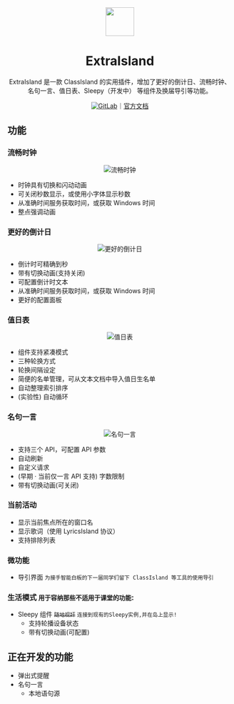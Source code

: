 <div align="center">

<img src="https://docs.lipoly.ink/ExtraIsland/images/extraIslandFull.svg" width="64" />

# ExtraIsland

<ArticleMetadata />

ExtraIsland 是一款 ClassIsland 的实用插件，增加了更好的倒计日、流畅时钟、名句一言、值日表、Sleepy（开发中） 等组件及换届导引等功能。

[![GitLab](https://img.shields.io/badge/GitLab-FC6D26?logo=gitlab&logoColor=fff)](https://gitlab.com/LiPolymer/ExtraIsland)｜[官方文档](https://docs.lipoly.ink/ExtraIsland/)

</div>

<GitHubCard owner="LiPolymer" repo="ExtraIsland" />

## 功能

### 流畅时钟

<div align="center">

![流畅时钟](https://gh.llkk.cc/https://raw.githubusercontent.com/LiPolymer/ExtraIsland/master/assets/README_screenshots/fluent_clock.png)

</div>

- 时钟具有切换和闪动动画
- 可关闭秒数显示，或使用小字体显示秒数
- 从准确时间服务获取时间，或获取 Windows 时间
- 整点强调动画

### 更好的倒计日

<div align="center">

![更好的倒计日](https://gh.llkk.cc/https://raw.githubusercontent.com/LiPolymer/ExtraIsland/master/assets/README_screenshots/better_countdown.png)

</div>

- 倒计时可精确到秒
- 带有切换动画(支持关闭)
- 可配置倒计时文本
- 从准确时间服务获取时间，或获取 Windows 时间
- 更好的配置面板

### 值日表

<div align="center">

![值日表](https://gh.llkk.cc/https://raw.githubusercontent.com/LiPolymer/ExtraIsland/master/assets/README_screenshots/duty_student.png)

</div>

- 组件支持紧凑模式
- 三种轮换方式
- 轮换间隔设定
- 简便的名单管理，可从文本文档中导入值日生名单
- 自动整理索引排序
- (实验性) 自动循环

### 名句一言

<div align="center">

![名句一言](https://gh.llkk.cc/https://raw.githubusercontent.com/LiPolymer/ExtraIsland/master/assets/README_screenshots/hitokoto.png)

</div>

- 支持三个 API，可配置 API 参数
- 自动刷新
- 自定义请求
- (早期 · 当前仅一言 API 支持) 字数限制
- 带有切换动画(可关闭)

### 当前活动
- 显示当前焦点所在的窗口名
- 显示歌词（使用 LyricsIsland 协议）
- 支持排除列表

### 微功能
- 导引界面 `为接手智能白板的下一届同学们留下 ClassIsland 等工具的使用导引`

### 生活模式 `用于容纳那些不适用于课堂的功能`:
- Sleepy 组件 ~~`随地视奸`~~ `连接到现有的Sleepy实例,并在岛上显示!`
  - 支持轮播设备状态
  - 带有切换动画(可配置)

## 正在开发的功能
- 弹出式提醒
- 名句一言
  - 本地语句源